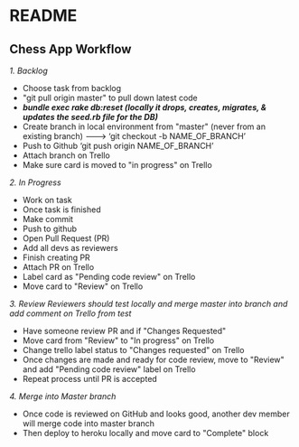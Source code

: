 # README

## Chess App Workflow

*1. Backlog*  
* Choose task from backlog
* "git pull origin master" to pull down latest code
* ***bundle exec rake db:reset (locally it drops, creates, migrates, & updates the seed.rb file for the DB)***
* Create branch in local environment from "master" (never from an existing branch) ---> ‘git checkout -b NAME_OF_BRANCH’
* Push to Github ‘git push origin NAME_OF_BRANCH’
* Attach branch on Trello
* Make sure card is moved to "in progress" on Trello

*2. In Progress*  
* Work on task
* Once task is finished
* Make commit
* Push to github
* Open Pull Request (PR)
* Add all devs as reviewers
* Finish creating PR
* Attach PR on Trello
* Label card as "Pending code review" on Trello
* Move card to "Review" on Trello  

*3. Review*
_Reviewers should test locally and merge master into branch and add comment on Trello from test_
* Have someone review PR and if "Changes Requested" 
* Move card from "Review" to "In progress" on Trello
* Change trello label status to "Changes requested" on Trello
* Once changes are made and ready for code review, move to "Review" and add "Pending code review" label on Trello
* Repeat process until PR is accepted

*4. Merge into Master branch*
* Once code is reviewed on GitHub and looks good, another dev member will merge code into master branch
* Then deploy to heroku locally and move card to "Complete" block
 

